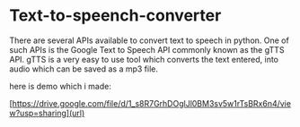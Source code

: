 # Text-to-speench-converter

There are several APIs available to convert text to speech in python. One of such APIs is the Google Text to Speech API commonly known as the gTTS API. gTTS is a very easy to use tool which converts the text entered, into audio which can be saved as a mp3 file.

here is demo which i made:

[https://drive.google.com/file/d/1_s8R7GrhDOglJl0BM3sv5w1rTsBRx6n4/view?usp=sharing](url)
